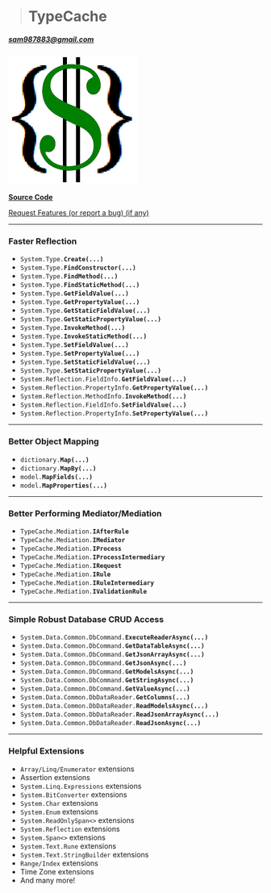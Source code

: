 ># TypeCache
##### sam987883@gmail.com  

![image](../../TypeCash.png)

[**Source Code**](https://github.com/sam987883/TypeCache/tree/master/src/TypeCache.GraphQL)

[Request Features (or report a bug) (if any)](https://github.com/sam987883/TypeCache/issues)

---
### Faster Reflection
- `System.Type.`__`Create(...)`__
- `System.Type.`__`FindConstructor(...)`__
- `System.Type.`__`FindMethod(...)`__
- `System.Type.`__`FindStaticMethod(...)`__
- `System.Type.`__`GetFieldValue(...)`__
- `System.Type.`__`GetPropertyValue(...)`__
- `System.Type.`__`GetStaticFieldValue(...)`__
- `System.Type.`__`GetStaticPropertyValue(...)`__
- `System.Type.`__`InvokeMethod(...)`__
- `System.Type.`__`InvokeStaticMethod(...)`__
- `System.Type.`__`SetFieldValue(...)`__
- `System.Type.`__`SetPropertyValue(...)`__
- `System.Type.`__`SetStaticFieldValue(...)`__
- `System.Type.`__`SetStaticPropertyValue(...)`__
- `System.Reflection.FieldInfo.`__`GetFieldValue(...)`__
- `System.Reflection.PropertyInfo.`__`GetPropertyValue(...)`__
- `System.Reflection.MethodInfo.`__`InvokeMethod(...)`__
- `System.Reflection.FieldInfo.`__`SetFieldValue(...)`__
- `System.Reflection.PropertyInfo.`__`SetPropertyValue(...)`__
---
### Better Object Mapping

- `dictionary.`__`Map(...)`__
- `dictionary.`__`MapBy(...)`__
- `model.`__`MapFields(...)`__
- `model.`__`MapProperties(...)`__
---
### Better Performing Mediator/Mediation
- `TypeCache.Mediation.`__`IAfterRule`__
- `TypeCache.Mediation.`__`IMediator`__
- `TypeCache.Mediation.`__`IProcess`__
- `TypeCache.Mediation.`__`IProcessIntermediary`__
- `TypeCache.Mediation.`__`IRequest`__
- `TypeCache.Mediation.`__`IRule`__
- `TypeCache.Mediation.`__`IRuleIntermediary`__
- `TypeCache.Mediation.`__`IValidationRule`__
---
### Simple Robust Database CRUD Access
- `System.Data.Common.DbCommand.`__`ExecuteReaderAsync(...)`__
- `System.Data.Common.DbCommand.`__`GetDataTableAsync(...)`__
- `System.Data.Common.DbCommand.`__`GetJsonArrayAsync(...)`__
- `System.Data.Common.DbCommand.`__`GetJsonAsync(...)`__
- `System.Data.Common.DbCommand.`__`GetModelsAsync(...)`__
- `System.Data.Common.DbCommand.`__`GetStringAsync(...)`__
- `System.Data.Common.DbCommand.`__`GetValueAsync(...)`__
- `System.Data.Common.DbDataReader.`__`GetColumns(...)`__
- `System.Data.Common.DbDataReader.`__`ReadModelsAsync(...)`__
- `System.Data.Common.DbDataReader.`__`ReadJsonArrayAsync(...)`__
- `System.Data.Common.DbDataReader.`__`ReadJsonAsync(...)`__
---
### Helpful Extensions
- `Array/Linq/Enumerator` extensions
- Assertion extensions
- `System.Linq.Expressions` extensions
- `System.BitConverter` extensions
- `System.Char` extensions
- `System.Enum` extensions
- `System.ReadOnlySpan<>` extensions
- `System.Reflection` extensions
- `System.Span<>` extensions
- `System.Text.Rune` extensions
- `System.Text.StringBuilder` extensions
- `Range/Index` extensions
- Time Zone extensions
- And many more!

